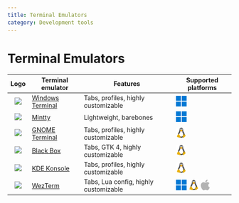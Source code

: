 ```yaml
---
title: Terminal Emulators
category: Development tools
---
```


# Terminal Emulators

| Logo                                                                                                                             | Terminal emulator                                                        | Features                              | Supported platforms                                                                      |
|:--------------------------------------------------------------------------------------------------------------------------------:|--------------------------------------------------------------------------|---------------------------------------|------------------------------------------------------------------------------------------|
| <img src="https://upload.wikimedia.org/wikipedia/commons/5/51/Windows_Terminal_logo.svg" width="48">                             | [Windows Terminal](https://github.com/microsoft/terminal#readme)         | Tabs, profiles, highly customizable   | ![Windows](./assets/windows.png)                                                         |
| <img src="https://mintty.github.io/mintty-logo.svg" width="48">                                                                  | [Mintty](https://mintty.github.io/)                                      | Lightweight, barebones                | ![Windows](./assets/windows.png)                                                         |
| <img src="https://upload.wikimedia.org/wikipedia/commons/d/da/GNOME_Terminal_icon_2019.svg" width="48">                          | [GNOME Terminal](https://gitlab.gnome.org/GNOME/gnome-terminal)          | Tabs, profiles, highly customizable   | ![Linux](./assets/tux.png)                                                               |
| <img src="https://gitlab.gnome.org/uploads/-/system/project/avatar/20397/com.raggesilver.BlackBox.png?width=48">                 | [Black Box](https://gitlab.gnome.org/raggesilver/blackbox)               | Tabs, GTK 4, highly customizable      | ![Linux](./assets/tux.png)                                                               |
| <img src="https://konsole.kde.org/assets/img/app_icon.png" width="48">                                                           | [KDE Konsole](https://konsole.kde.org/)                                  | Tabs, profiles, highly customizable   | ![Linux](./assets/tux.png)                                                               |
| <img src="https://wezfurlong.org/wezterm/favicon.svg" width="48">                                                                | [WezTerm](https://wezfurlong.org/wezterm/index.html)                     | Tabs, Lua config, highly customizable | ![Windows](./assets/windows.png) ![Linux](./assets/tux.png) ![macOS](./assets/apple.png) |
